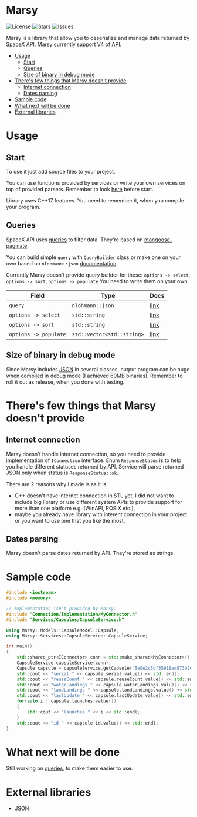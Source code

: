 # Marsy

[![License](https://img.shields.io/github/license/AzuxDario/Marsy.svg)](https://github.com/AzuxDario/Marsy/blob/master/LICENSE)
[![Stars](https://img.shields.io/github/stars/AzuxDario/Marsy.svg)](https://github.com/AzuxDario/Marsy/stargazers)
[![Issues](https://img.shields.io/github/issues/AzuxDario/Marsy.svg)](https://github.com/AzuxDario/Marsy/issues)

Marsy is a library that allow you to deserialize and manage data returned by [SpaceX API](https://github.com/r-spacex/SpaceX-API). Marsy currently support V4 of API.

- [Usage](#usage)
    - [Start](#start)
    - [Queries](#queries)
    - [Size of binary in debug mode](#size-of-binary-in-debug-mode)
- [There's few things that Marsy doesn't provide](#theres-few-things-that-marsy-doesnt-provide)
    - [Internet connection](#internet-connection)
    - [Dates parsing](#dates-parsing)
- [Sample code](#sample-code)
- [What next will be done](#what-next-will-be-done)
- [External libraries](#external-libraries)

# Usage
## Start
To use it just add source files to your project.

You can use functions provided by services or write your own services on top of provided parsers. Remember to look [here](#theres-few-things-that-marsy-doesnt-provide) before start.

Library uses C++17 features. You need to remember it, when you compile your program.

## Queries
SpaceX API uses [queries](https://github.com/r-spacex/SpaceX-API/blob/master/docs/v4/queries.md) to filter data. They're based on [mongoose-paginate](https://github.com/aravindnc/mongoose-paginate-v2).

You can build simple `query` with `QueryBuilder` class or make one on your own based on `nlohmann::json` [documentation](https://github.com/nlohmann/json).

Currently Marsy doesn't provide query builder for these: `options -> select`, `options -> sort`, `options -> populate`  You need to write them on your own.

| Field | Type  | Docs |
|---|---|---|
| `query` | `nlohmann::json` | [link](https://docs.mongodb.com/manual/tutorial/query-documents/) |
| `options -> select` | `std::string` | [link](https://mongoosejs.com/docs/api.html#query_Query-select) |
| `options -> sort` | `std::string` | [link](https://mongoosejs.com/docs/api.html#query_Query-sort) |
| `options -> populate` | `std::vector<std::string>` | [link](https://mongoosejs.com/docs/api.html#query_Query-populate) |

## Size of binary in debug mode
Since Marsy includes [JSON](https://github.com/nlohmann/json) in several classes, output program can be huge when compiled in debug mode (I achieved 60MB binaries). Remember to roll it out as release, when you done with testing.

# There's few things that Marsy doesn't provide
## Internet connection
Marsy doesn't handle internet connection, so you need to provide implementation of `IConnection` interface.  Enum `ResponseStatus` is to help you handle different statuses returned by API. Service will parse returned JSON only when status is `ResponseStatus::ok`.

There are 2 reasons why I made is as it is:
 * C++ doesn't have internet connection in STL yet. I did not want to include big library or use different system APIs to provide support for more than one platform e.g. (WinAPI, POSIX etc.),
 * maybe you already have library with interent connection in your project or you want to use one that you like the most.

## Dates parsing
Marsy doesn't parse dates returned by API. They're stored as strings.

# Sample code
```cpp
#include <iostream>
#include <memory>

// Implementation isn't provided by Marsy.
#include "Connection/Implementation/MyConnector.h"
#include "Services/Capsules/CapsuleService.h"

using Marsy::Models::CapsuleModel::Capsule;
using Marsy::Services::CapsuleService::CapsuleService;

int main()
{
    std::shared_ptr<IConnector> conn = std::make_shared<MyConnector>();
    CapsuleService capsuleService(conn);
    Capsule capsule = capsuleService.getCapsule("5e9e2c5bf35918ed873b2664");
    std::cout << "serial " << capsule.serial.value() << std::endl;
    std::cout << "reuseCount " << capsule.reuseCount.value() << std::endl;
    std::cout << "waterLandings " << capsule.waterLandings.value() << std::endl;
    std::cout << "landLandings " << capsule.landLandings.value() << std::endl;
    std::cout << "lastUpdate " << capsule.lastUpdate.value() << std::endl;
    for(auto i : capsule.launches.value())
    {
        std::cout << "launches " << i << std::endl;
    }
    std::cout << "id " << capsule.id.value() << std::endl;
}
```

# What next will be done

Still working on [queries](https://github.com/r-spacex/SpaceX-API/blob/master/docs/v4/queries.md), to make them easier to use.

# External libraries
 * [JSON](https://github.com/nlohmann/json)